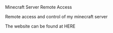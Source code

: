 Minecraft Server Remote Access

Remote access and control of my minecraft server

The website can be found at HERE
